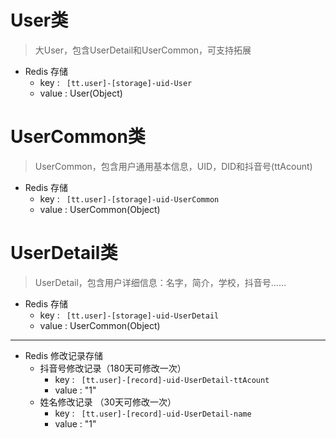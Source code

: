 # User类
> 大User，包含UserDetail和UserCommon，可支持拓展

* Redis 存储
  * key : ` [tt.user]-[storage]-uid-User`
  * value : User(Object) 



# UserCommon类
> UserCommon，包含用户通用基本信息，UID，DID和抖音号(ttAcount)

* Redis 存储
    * key : ` [tt.user]-[storage]-uid-UserCommon`
    * value : UserCommon(Object) 



# UserDetail类
> UserDetail，包含用户详细信息：名字，简介，学校，抖音号……

* Redis 存储
  * key : ` [tt.user]-[storage]-uid-UserDetail`
  * value : UserCommon(Object) 


---

* Redis 修改记录存储
  * 抖音号修改记录（180天可修改一次）
    * key : ` [tt.user]-[record]-uid-UserDetail-ttAcount`
    * value :  "1"
  * 姓名修改记录 （30天可修改一次）
    * key : ` [tt.user]-[record]-uid-UserDetail-name`
    * value :  "1"